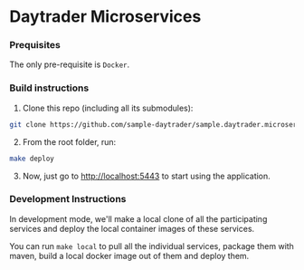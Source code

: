 # Daytrader Microservices


### Prequisites

The only pre-requisite is `Docker`.


### Build instructions

1. Clone this repo (including all its submodules):
```sh
git clone https://github.com/sample-daytrader/sample.daytrader.microservices.git
```

2. From the root folder, run:
```sh
make deploy 
```

3. Now, just go to [http://localhost:5443](http://localhost:5443) to start using the application.

### Development Instructions

In development mode, we'll make a local clone of all the participating services and deploy the local container images of 
these services.

You can run `make local` to pull all the individual services, package them with maven, build a local docker image out of
them and deploy them.

